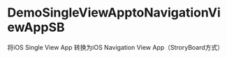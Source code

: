 # DemoSingleViewApptoNavigationViewAppSB
将iOS  Single View App 转换为iOS Navigation View App（StroryBoard方式）
